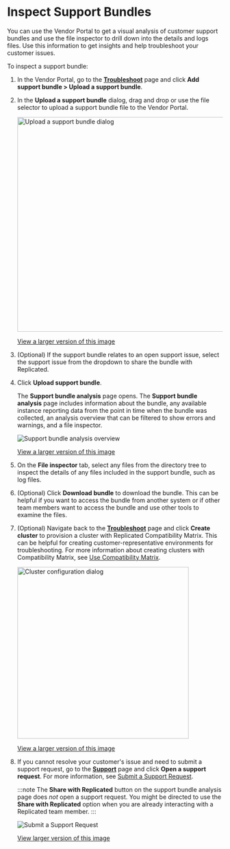# Inspect Support Bundles

You can use the Vendor Portal to get a visual analysis of customer support bundles and use the file inspector to drill down into the details and logs files. Use this information to get insights and help troubleshoot your customer issues.

To inspect a support bundle:

1. In the Vendor Portal, go to the [**Troubleshoot**](https://vendor.replicated.com/troubleshoot) page and click **Add support bundle > Upload a support bundle**.

1. In the **Upload a support bundle** dialog, drag and drop or use the file selector to upload a support bundle file to the Vendor Portal.

   <img alt="Upload a support bundle dialog" src="/images/support-bundle-analyze.png" width="500px"/>

   [View a larger version of this image](/images/support-bundle-analyze.png)

1. (Optional) If the support bundle relates to an open support issue, select the support issue from the dropdown to share the bundle with Replicated.

1. Click **Upload support bundle**.

   The **Support bundle analysis** page opens. The **Support bundle analysis** page includes information about the bundle, any available instance reporting data from the point in time when the bundle was collected, an analysis overview that can be filtered to show errors and warnings, and a file inspector.

   ![Support bundle analysis overview](/images/support-bundle-analysis-overview.png)

   [View a larger version of this image](/images/support-bundle-analysis-overview.png)

1. On the **File inspector** tab, select any files from the directory tree to inspect the details of any files included in the support bundle, such as log files.

1. (Optional) Click **Download bundle** to download the bundle. This can be helpful if you want to access the bundle from another system or if other team members want to access the bundle and use other tools to examine the files.

1. (Optional) Navigate back to the [**Troubleshoot**](https://vendor.replicated.com/troubleshoot) page and click **Create cluster** to provision a cluster with Replicated Compatibility Matrix. This can be helpful for creating customer-representative environments for troubleshooting. For more information about creating clusters with Compatibility Matrix, see [Use Compatibility Matrix](testing-how-to).

    <img alt="Cluster configuration dialog" src="/images/cmx-cluster-configuration.png" width="400px"/>

    [View a larger version of this image](/images/cmx-cluster-configuration.png)

1. If you cannot resolve your customer's issue and need to submit a support request, go to the [**Support**](https://vendor.replicated.com/) page and click **Open a support request**. For more information, see [Submit a Support Request](support-submit-request).

   :::note
   The **Share with Replicated** button on the support bundle analysis page does _not_ open a support request. You might be directed to use the **Share with Replicated** option when you are already interacting with a Replicated team member.
   :::

   ![Submit a Support Request](/images/support.png)

   [View larger version of this image](/images/support.png)

